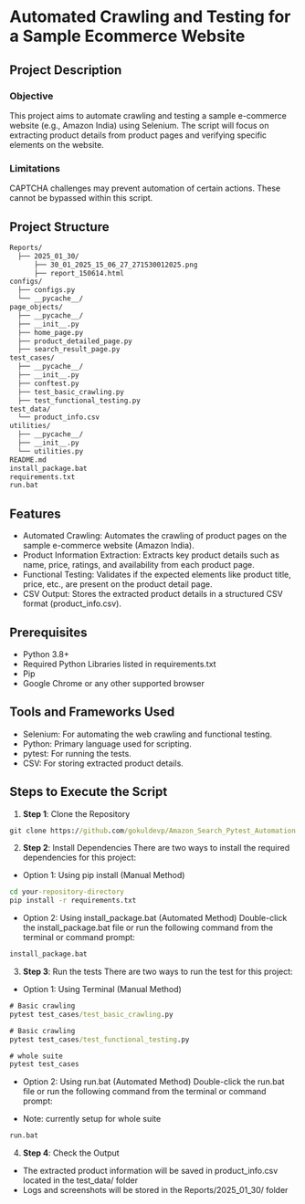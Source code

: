 # Automated Crawling and Testing for a Sample Ecommerce Website

## Project Description
### Objective
This project aims to automate crawling and testing a sample e-commerce website (e.g., Amazon India) using Selenium. The script will focus on extracting product details from product pages and verifying specific elements on the website.

### Limitations
CAPTCHA challenges may prevent automation of certain actions. These cannot be bypassed within this script.

## Project Structure
```markdown
Reports/
  ├── 2025_01_30/
      ├── 30_01_2025_15_06_27_271530012025.png
      ├── report_150614.html
configs/
  ├── configs.py
  └── __pycache__/
page_objects/
  ├── __pycache__/
  ├── __init__.py
  ├── home_page.py
  ├── product_detailed_page.py
  ├── search_result_page.py
test_cases/
  ├── __pycache__/
  ├── __init__.py
  ├── conftest.py
  ├── test_basic_crawling.py
  ├── test_functional_testing.py
test_data/
  └── product_info.csv
utilities/
  ├── __pycache__/
  ├── __init__.py
  └── utilities.py
README.md
install_package.bat
requirements.txt
run.bat
```
## Features
* Automated Crawling: Automates the crawling of product pages on the sample e-commerce website (Amazon India).
* Product Information Extraction: Extracts key product details such as name, price, ratings, and availability from each product page.
* Functional Testing: Validates if the expected elements like product title, price, etc., are present on the product detail page.
* CSV Output: Stores the extracted product details in a structured CSV format (product_info.csv).

## Prerequisites
* Python 3.8+
* Required Python Libraries listed in requirements.txt
* Pip
* Google Chrome or any other supported browser

## Tools and Frameworks Used
* Selenium: For automating the web crawling and functional testing.
* Python: Primary language used for scripting.
* pytest: For running the tests.
* CSV: For storing extracted product details.

## Steps to Execute the Script
1. **Step 1**: Clone the Repository
```cmd
git clone https://github.com/gokuldevp/Amazon_Search_Pytest_Automation.git 
```

2. **Step 2**: Install Dependencies
There are two ways to install the required dependencies for this project:
* Option 1: Using pip install (Manual Method)
```cmd
cd your-repository-directory
pip install -r requirements.txt
```

* Option 2: Using install_package.bat (Automated Method)
Double-click the install_package.bat file or run the following command from the terminal or command prompt:
```cmd
install_package.bat
```

3. **Step 3**: Run the tests
There are two ways to run the test for this project:
* Option 1: Using Terminal (Manual Method)
```cmd
# Basic crawling
pytest test_cases/test_basic_crawling.py

# Basic crawling
pytest test_cases/test_functional_testing.py

# whole suite
pytest test_cases
```

* Option 2: Using run.bat (Automated Method)
Double-click the run.bat file or run the following command from the terminal or command prompt:
- Note: currently setup for whole suite
```cmd
run.bat
```
4. **Step 4**: Check the Output
* The extracted product information will be saved in product_info.csv located in the test_data/ folder
* Logs and screenshots will be stored in the Reports/2025_01_30/ folder

##